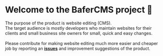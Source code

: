 # Welcome to the BaferCMS project 👋
 The purpose of the product is website editing (CMS).<br>
 The target audience is mostly developers who maintain websites for their clients and small business site owners for small, quick and easy changes.<br><br>
 Please contribute for making website editing much more easier and cheaper job by reporting an <a href="https://github.com/BaferCMS/BaferCMS-project/issues"><b>issues</b></a> and improvement suggestions of the product.
